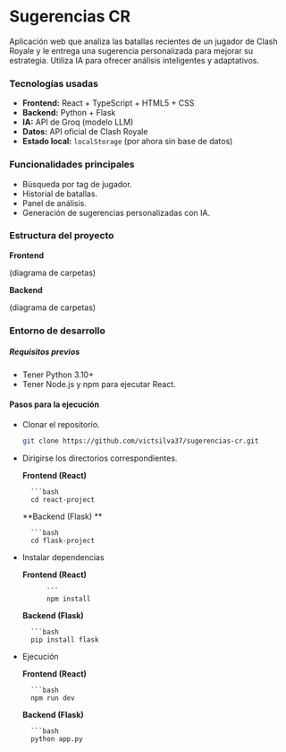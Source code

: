 # Sugerencias CR

Aplicación web que analiza las batallas recientes de un jugador de Clash Royale y le entrega una sugerencia personalizada para mejorar su estrategia. Utiliza IA para ofrecer análisis inteligentes y adaptativos.


### Tecnologías usadas
- **Frontend:** React + TypeScript + HTML5 + CSS
- **Backend:** Python + Flask
- **IA:** API de Groq (modelo LLM)
- **Datos:** API oficial de Clash Royale
- **Estado local:** `localStorage` (por ahora sin base de datos)
  
### Funcionalidades principales

* Búsqueda por tag de jugador.
* Historial de batallas.
* Panel de análisis.
* Generación de sugerencias personalizadas con IA.


### Estructura del proyecto

**Frontend**

(diagrama de carpetas)

**Backend**
 
(diagrama de carpetas)


### Entorno de desarrollo

##### Requisitos previos
- Tener Python 3.10+
- Tener Node.js y npm para ejecutar React.

#### Pasos para la ejecución


* Clonar el repositorio.

    ```bash 
    git clone https://github.com/victsilva37/sugerencias-cr.git


* Dirigirse los directorios correspondientes.

    **Frontend (React)**

        ```bash
        cd react-project

    **Backend (Flask) **

        ```bash
        cd flask-project

* Instalar dependencias

    **Frontend (React)**

            ```
            npm install


    **Backend (Flask)**

        ```bash
        pip install flask


* Ejecución

    **Frontend (React)**

        ```bash
        npm run dev


    **Backend (Flask)**

        ```bash
        python app.py



